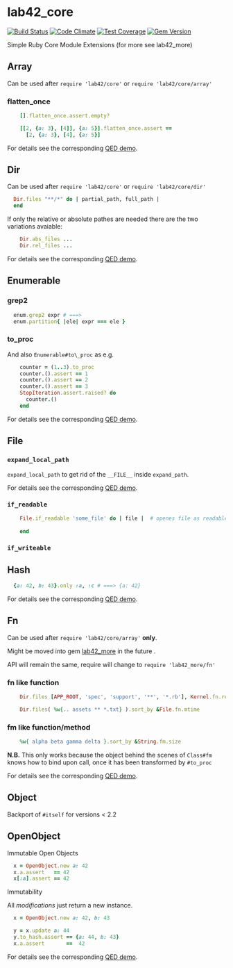 


# lab42\_core


[![Build Status](https://travis-ci.org/RobertDober/lab42_core.svg?branch=master)](https://travis-ci.org/RobertDober/lab42_core)
[![Code Climate](https://codeclimate.com/github/RobertDober/lab42_core/badges/gpa.svg)](https://codeclimate.com/github/RobertDober/lab42_core)
[![Test Coverage](https://codeclimate.com/github/RobertDober/lab42_core/badges/coverage.svg)](https://codeclimate.com/github/RobertDober/lab42_core)
[![Gem Version](https://badge.fury.io/rb/lab42_core.svg)](http://badge.fury.io/rb/lab42_core)

Simple Ruby Core Module Extensions (for more see lab42\_more)

## Array

Can be used after `require 'lab42/core'` or `require 'lab42/core/array'`  

### flatten\_once

```ruby
    [].flatten_once.assert.empty?

    [[2, {a: 3}, [4]], {a: 5}].flatten_once.assert ==
      [2, {a: 3}, [4], {a: 5}]
```

For details see the corresponding [QED demo](https://github.com/RobertDober/lab42_core/blob/master/demo/array.md).

## Dir

Can be used after `require 'lab42/core'` or `require 'lab42/core/dir'`  

```ruby
  Dir.files "**/*" do | partial_path, full_path |
  end
```

If only the relative or absolute pathes are needed there are the two variations avaiable:

```ruby
    Dir.abs_files ...
    Dir.rel_files ...
```

For details see the corresponding [QED demo](https://github.com/RobertDober/lab42_core/blob/master/demo/dir.md).

## Enumerable

### grep2

```ruby
  enum.grep2 expr # ===>
  enum.partition{ |ele| expr === ele }
```

### to\_proc

And also `Enumerable#to\_proc` as e.g.

```ruby
    counter = (1..3).to_proc
    counter.().assert == 1
    counter.().assert == 2
    counter.().assert == 3
    StopIteration.assert.raised? do
      counter.()
    end
```


For details see the corresponding [QED demo](https://github.com/RobertDober/lab42_core/blob/master/demo/enumerable.md).

## File

### `expand_local_path`

`expand_local_path` to get rid of the `__FILE__` inside `expand_path`.

For details see the corresponding [QED demo](https://github.com/RobertDober/lab42_core/blob/master/demo/file.md).

### `if_readable` 

```ruby
    File.if_readable 'some_file' do | file |  # openes file as readable
      
    end
```


### `if_writeable` 

## Hash

```ruby
  {a: 42, b: 43}.only :a, :c # ===> {a: 42}
```

For details see the corresponding [QED demo](https://github.com/RobertDober/lab42_core/blob/master/demo/hash.md).

## Fn

Can be used after `require 'lab42/core/array'` **only**.

Might be moved into gem [lab42\_more](https://github.com/RobertDober/lab42_more) in the future .

API will remain the same, require will change to `require 'lab42_more/fn'` 

### fn like function

```ruby
    Dir.files [APP_ROOT, 'spec', 'support', '**', '*.rb'], Kernel.fn.require

    Dir.files( %w{.. assets ** *.txt} ).sort_by &File.fn.mtime
```
  
### fm like function/method

```ruby
    %w{ alpha beta gamma delta }.sort_by &String.fm.size
```

**N.B.** This only works because the object behind the scenes of `Class#fm` knows how to bind
upon call, once it has been transformed by `#to_proc` 


For details see the corresponding [QED demo](https://github.com/RobertDober/lab42_core/blob/master/demo/fn.md).

## Object

Backport of `#itself` for versions < 2.2

## OpenObject

Immutable Open Objects

```ruby
  x = OpenObject.new a: 42
  x.a.assert   == 42
  x[:a].assert == 42
```

Immutability


All _modifications_ just return a new instance.

```ruby
  x = OpenObject.new a: 42, b: 43

  y = x.update a: 44
  y.to_hash.assert == {a: 44, b: 43}
  x.a.assert       ==  42
```

For details see the corresponding [QED demo](https://github.com/RobertDober/lab42_core/blob/master/demo/open_object.md).
